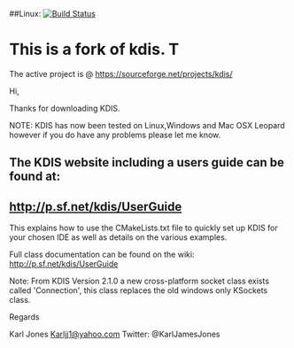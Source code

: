 
##Linux: [![Build Status](https://travis-ci.org/jarvisfriends/KDIS.svg?branch=master)](https://travis-ci.org/jarvisfriends/KDIS)


# This is a fork of kdis. T
The active project is @ https://sourceforge.net/projects/kdis/

Hi,

Thanks for downloading KDIS.

NOTE: KDIS has now been tested on Linux,Windows and Mac OSX Leopard however if you do have any problems please let me know.

The KDIS website including a users guide can be found at:
---------------------------------------------------------------------
http://p.sf.net/kdis/UserGuide
---------------------------------------------------------------------
This explains how to use the CMakeLists.txt file to quickly set up KDIS for your chosen IDE as well as details on the various examples.

Full class documentation can be found on the wiki:
http://p.sf.net/kdis/UserGuide

Note: From KDIS Version 2.1.0 a new cross-platform socket class exists called 'Connection', this class replaces the old windows only KSockets class.

Regards

Karl Jones
Karljj1@yahoo.com
Twitter: @KarlJamesJones